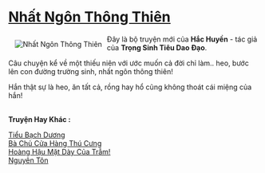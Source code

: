 <a href="https://utruyen.com/nhat-ngon-thong-thien/17577/" title="Nhất Ngôn Thông Thiên"><h1>Nhất Ngôn Thông Thiên</h1></a><div style="display:table"><img align="right" style="float: left; padding: 10px;" src="https://utruyen.com/images/story/200x260/nhat-ngon-thong-thien-1571749916.jpg" alt="Nhất Ngôn Thông Thiên">Đây là bộ truyện mới của <b>Hắc Huyền</b> - tác giả của <b>Trọng Sinh Tiêu Dao Đạo</b>.<p></p>Câu chuyện kể về một thiếu niên với ước muốn cả đời chỉ làm.. heo, bước lên con đường trường sinh, nhất ngôn thông thiên!<p></p>Hắn thật sự là heo, ăn tất cả, rồng hay hổ cũng không thoát cái miệng của hắn!</div><p><br><b>Truyện Hay Khác :</b></p><a href="https://utruyen.com/tieu-bach-duong/12209/" alt="Tiểu Bạch Dương">Tiểu Bạch Dương</a><br/><a href="https://github.com/quanluxury/ngontinhhot/tree/master/truyenhay/19118/" alt="Bà Chủ Cửa Hàng Thú Cưng">Bà Chủ Cửa Hàng Thú Cưng</a><br/><a href="https://truyenngontinhay.wordpress.com/2019/10/03/hoang-hau-mat-day-cua-tram/" alt="Hoàng Hậu Mặt Dày Của Trẫm!">Hoàng Hậu Mặt Dày Của Trẫm!</a><br/><a href="https://github.com/quanluxury/ngontinhhot/tree/master/truyenhay/14284/" alt="Nguyên Tôn">Nguyên Tôn</a><br/>